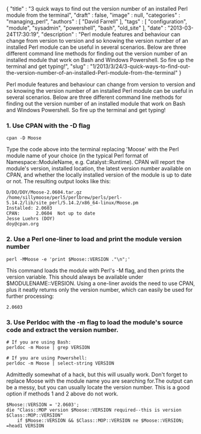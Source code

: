 {
   "title" : "3 quick ways to find out the version number of an installed Perl module from the terminal",
   "draft" : false,
   "image" : null,
   "categories" : "managing_perl",
   "authors" : [
      "David Farrell"
   ],
   "tags" : [
      "configuration",
      "module",
      "sysadmin",
      "powershell",
      "bash",
      "old_site"
   ],
   "date" : "2013-03-24T17:30:19",
   "description" : "Perl module features and behaviour can change from version to version and so knowing the version number of an installed Perl module can be useful in several scenarios. Below are three different command line methods for finding out the version number of an installed module that work on Bash and Windows Powershell. So fire up the terminal and get typing!",
   "slug" : "1/2013/3/24/3-quick-ways-to-find-out-the-version-number-of-an-installed-Perl-module-from-the-terminal"
}


Perl module features and behaviour can change from version to version and so knowing the version number of an installed Perl module can be useful in several scenarios. Below are three different command line methods for finding out the version number of an installed module that work on Bash and Windows Powershell. So fire up the terminal and get typing!

### 1. Use CPAN with the -D flag

``` prettyprint
cpan -D Moose
```

Type the code above into the terminal replacing 'Moose' with the Perl module name of your choice (in the typical Perl format of Namespace::ModuleName, e.g. Catalyst::Runtime). CPAN will report the module's version, installed location, the latest version number available on CPAN, and whether the locally installed version of the module is up to date or not. The resulting output looks like this:

``` prettyprint
D/DO/DOY/Moose-2.0604.tar.gz
/home/sillymoose/perl5/perlbrew/perls/perl-5.14.2/lib/site_perl/5.14.2/x86_64-linux/Moose.pm
Installed: 2.0603
CPAN:      2.0604  Not up to date
Jesse Luehrs (DOY)
doy@cpan.org
```

### 2. Use a Perl one-liner to load and print the module version number

``` prettyprint
perl -MMoose -e 'print $Moose::VERSION ."\n";'
```

This command loads the module with Perl's -M flag, and then prints the version variable. This should always be available under $MODULENAME::VERSION. Using a one-liner avoids the need to use CPAN, plus it neatly returns only the version number, which can easily be used for further processing:

``` prettyprint
2.0603
```

### 3. Use Perldoc with the -m flag to load the module's source code and extract the version number.

``` prettyprint
# If you are using Bash:
perldoc -m Moose | grep VERSION

# If you are using Powershell:
perldoc -m Moose | select-string VERSION
```

Admittedly somewhat of a hack, but this will usually work. Don't forget to replace Moose with the module name you are searching for.The output can be a messy, but you can usually locate the version number. This is a good option if methods 1 and 2 above do not work.

``` prettyprint
$Moose::VERSION = '2.0603';
die "Class::MOP version $Moose::VERSION required--this is version $Class::MOP::VERSION"
    if $Moose::VERSION && $Class::MOP::VERSION ne $Moose::VERSION;
=head1 VERSION
```

